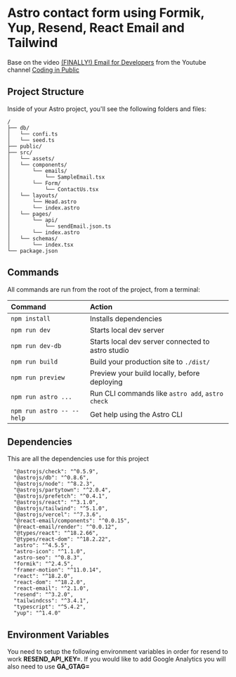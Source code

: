 # Astro contact form using Formik, Yup, Resend, React Email and Tailwind

Base on the video [(FINALLY!) Email for Developers](https://www.youtube.com/watch?v=HyDwVN1AFwY) from the Youtube channel [Coding in Public](https://www.youtube.com/@CodinginPublic)

## Project Structure

Inside of your Astro project, you'll see the following folders and files:

```text
/
├── db/
│   └── confi.ts
│   └── seed.ts
├── public/
├── src/
│   └── assets/
│   └── components/
│       └── emails/
│           └── SampleEmail.tsx
│       └── Form/
│           └── ContactUs.tsx
│   └── layouts/
│       └── Head.astro
│       └── index.astro
│   └── pages/
│       └── api/
│           └── sendEmail.json.ts
│       └── index.astro
│   └── schemas/
│       └── index.tsx
└── package.json
```

## Commands

All commands are run from the root of the project, from a terminal:

| Command                   | Action                                            |
| :------------------------ | :------------------------------------------------ |
| `npm install`             | Installs dependencies                             |
| `npm run dev`             | Starts local dev server                           |
| `npm run dev-db`          | Starts local dev server connected to astro studio |
| `npm run build`           | Build your production site to `./dist/`           |
| `npm run preview`         | Preview your build locally, before deploying      |
| `npm run astro ...`       | Run CLI commands like `astro add`, `astro check`  |
| `npm run astro -- --help` | Get help using the Astro CLI                      |

## Dependencies

This are all the dependencies use for this project

```text
  "@astrojs/check": "^0.5.9",
  "@astrojs/db": "^0.8.6",
  "@astrojs/node": "^8.2.3",
  "@astrojs/partytown": "^2.0.4",
  "@astrojs/prefetch": "^0.4.1",
  "@astrojs/react": "^3.1.0",
  "@astrojs/tailwind": "^5.1.0",
  "@astrojs/vercel": "^7.3.6",
  "@react-email/components": "^0.0.15",
  "@react-email/render": "^0.0.12",
  "@types/react": "^18.2.66",
  "@types/react-dom": "^18.2.22",
  "astro": "^4.5.5",
  "astro-icon": "^1.1.0",
  "astro-seo": "^0.8.3",
  "formik": "^2.4.5",
  "framer-motion": "^11.0.14",
  "react": "^18.2.0",
  "react-dom": "^18.2.0",
  "react-email": "^2.1.0",
  "resend": "^3.2.0",
  "tailwindcss": "^3.4.1",
  "typescript": "^5.4.2",
  "yup": "^1.4.0"
```

## Environment Variables

You need to setup the following environment variables in order for resend to work **RESEND_API_KEY=**. If you would like to add Google Analytics you will also need to use **GA_GTAG=**
